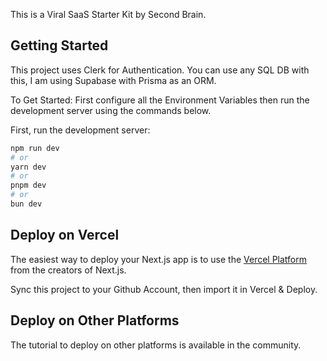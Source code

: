 This is a Viral SaaS Starter Kit by Second Brain.

## Getting Started

This project uses Clerk for Authentication. You can use any SQL DB with this, I am using Supabase with Prisma as an ORM. 

To Get Started: First configure all the Environment Variables then run the development server using the commands below.  

First, run the development server:

```bash
npm run dev
# or
yarn dev
# or
pnpm dev
# or
bun dev
```

## Deploy on Vercel

The easiest way to deploy your Next.js app is to use the [Vercel Platform](https://vercel.com/new?utm_medium=default-template&filter=next.js&utm_source=create-next-app&utm_campaign=create-next-app-readme) from the creators of Next.js.

Sync this project to your Github Account, then import it in Vercel & Deploy.

## Deploy on Other Platforms

The tutorial to deploy on other platforms is available in the community.
